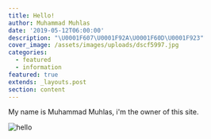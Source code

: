 ```yaml
---
title: Hello!
author: Muhammad Muhlas
date: '2019-05-12T06:00:00'
description: "\U0001F607\U0001F92A\U0001F60D\U0001F923"
cover_image: /assets/images/uploads/dscf5997.jpg
categories:
  - featured
  - information
featured: true
extends: _layouts.post
section: content
---
```

My name is Muhammad Muhlas, i'm the owner of this site.


![hello](https://lh3.googleusercontent.com/y-HaP8FYnPHC0ds9qqkDXVCZx3DoPVwsodznSa9VbVqIoL8hfQ8fvhy1pgeyqJEpHVJzaEz51vznBqT4m5vwKFdb_zPCJqgfl_-whT4bH-HiElHRCcaiFxgTFMybQaGksp_EXvbnAs8=w1200)
